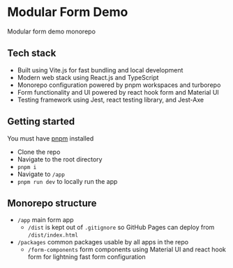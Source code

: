 # Modular Form Demo

Modular form demo monorepo

## Tech stack

- Built using Vite.js for fast bundling and local development
- Modern web stack using React.js and TypeScript
- Monorepo configuration powered by pnpm workspaces and turborepo
- Form functionality and UI powered by react hook form and Material UI
- Testing framework using Jest, react testing library, and Jest-Axe

## Getting started

You must have [pnpm](https://pnpm.io/installation) installed
- Clone the repo
- Navigate to the root directory
- `pnpm i`
- Navigate to `/app`
- `pnpm run dev` to locally run the app

## Monorepo structure

- `/app` main form app
  - `/dist` is kept out of `.gitignore` so GitHub Pages can deploy from `/dist/index.html` 
- `/packages` common packages usable by all apps in the repo
  - `/form-components` form components using Material UI and react hook form for lightning fast form configuration 